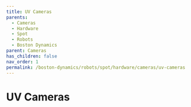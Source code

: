 ```yaml
---
title: UV Cameras
parents:
  - Cameras
  - Hardware
  - Spot
  - Robots
  - Boston Dynamics
parent: Cameras
has_children: false
nav_order: 1
permalink: /boston-dynamics/robots/spot/hardware/cameras/uv-cameras
---
```


# UV Cameras

